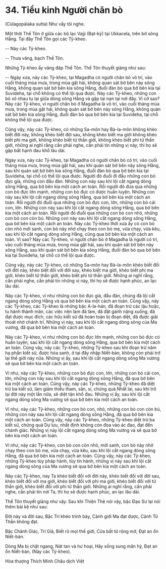 # 34. Tiểu kinh Người chăn bò
(Cùlagopàlaka sutta)
Như vầy tôi nghe.

Một thời Thế Tôn ở giữa các bộ lạc Vajji (Bạt-kỳ) tại Ukkacela, trên bờ sông Hằng. Tại đây Thế Tôn gọi các Tỷ-kheo.

-- Này các Tỷ-kheo.

-- Thưa vâng, bạch Thế Tôn.

Những Tỷ-kheo ấy vâng đáp Thế Tôn. Thế Tôn thuyết giảng như sau:

-- Ngày xưa, này các Tỷ-kheo, tại Magadha có người chăn bò vô trí, vào cuối tháng mùa mưa, trong mùa gặt hái, không quan sát bờ bên này sông Hằng, không quan sát bờ bên kia sông Hằng, đuổi đàn bò qua bờ bên kia tại Suvideha, tại chỗ không có thể lội qua được. Này các Tỷ-kheo, những con bò xô nhau tụ lại giữa dòng sông Hằng và gặp tai nạn tại nơi đây. Vì cớ sao? Này các Tỷ-kheo, vì người chăn bò ở Magadha là vô trí, vào cuối tháng mùa mưa, trong mùa gặt hái, không quán sát bờ bên này sông Hằng, không quán sát bờ bên kia sông Hằng, đuổi đàn bò qua bờ bên kia tại Suvideha, tại chỗ không thể lội qua được. 

Cũng vậy, này các Tỷ-kheo, có những Sa-môn hay Bà-la-môn không khéo biết đời này, không khéo biết đời sau, không khéo biết ma giới không khéo biết phi ma giới, không khéo biết từ thần giới, không khéo biết phi tử thần giới, những ai nghĩ rằng cần phải nghe, cần phải tin những vị này, thì họ sẽ gặp bất hạnh đau khổ lâu dài. 

Ngày xưa, này các Tỷ-kheo, tại Magadha có người chăn bò có trí, vào cuối tháng mùa mưa, trong mùa gặt hái, sau khi quán sát bờ bên này sông Hằng, sau khi quán sát bờ bên kia sông Hằng, đuổi đàn bò qua bờ bên kia tại Suvideha, tại chỗ có thể lội qua được. Người đó đuổi đi đầu những con bò đực già, những con đầu đàn. Những con này sau khi lội cắt ngang dòng sông Hằng, qua bờ bên kia một cách an toàn. Rồi người đó đưa qua những con bò đực lớn mạnh, những con bò đực có được huấn luyện. Những con này sau khi lội cắt ngang dòng sông Hằng, qua bờ bên kia một cách an toàn. Rồi người đó đuổi qua những con bò đực con, lớn, những con bò cái con, lớn. Những con này sau khi lội cắt ngang dòng sông Hằng, qua bờ bên kia một cách an toàn. Rồi người đó đuổi qua những con bò con nhỏ, những con bò con còn bú. Những con này sau khi lội cắt ngang dòng sông Hằng, qua bờ bên kia một cách an toàn. Này các Tỷ-kheo thời xưa ấy có con bò còn nhỏ mới sanh, con bò này nhờ chạy theo con bò mẹ, vừa chạy, vừa kêu, sau khi lội cắt ngang dòng sông Hằng, cũng qua bờ bên kia một cách an toàn. Vì sao? Này các Tỷ-kheo, vì người chăn bò ở Magadha là người có trí, vào cuối tháng mùa mưa, trong mùa gặt hái, sau khi quán sát bờ bên này sông Hằng, sau khi quán sát bờ bên kia sông Hằng, đuổi đàn bò qua bờ bên kia tại Suvideha, tại chỗ có thể lội qua được. 

Cũng vậy, này các Tỷ-kheo, có những Sa-môn hay Bà-la-môn khéo biết đối với đời này, khéo biết đối với đời sau, khéo biết ma giới, khéo biết phi ma giới, khéo biết tử thần giới, khéo biết phi tử thần giới. Những ai nghĩ rằng, cần phải nghe, cần phải tin những vị này, thì họ sẽ được hạnh phúc, an lạc lâu dài. 

Này các Tỷ-kheo, ví như những con bò đực già, đầu đàn, chúng đã lội cắt ngang dòng sông Hằng và qua bờ bên kia một cách an toàn. Cũng vậy, này các Tỷ-kheo, các Tỷ-kheo là những bậc A-la-hán, đã đoạn trừ các lậu hoặc, tu hành thành mãn, các việc nên làm đã làm, đã đặt gánh nặng xuống, đã đạt được mục đích, các hữu kiết sử đã hoàn toàn bị đoạn diệt, đã được giải thoát nhờ chánh trí. Những vị này, sau khi lội cắt ngang dòng sông của Ma vương, đã qua bờ bên kia một cách an toàn. 

Này các Tỷ-kheo, ví như những con bò đực lớn mạnh, những con bò đực có huấn luyện, sau khi lội cắt ngang dòng sông Hằng, qua bờ bên kia một cách an toàn. Cũng vậy, này các Tỷ-kheo, những Tỷ-kheo sau khi đoạn trừ năm hạ phần kiết sử, được hóa sanh, ở tại đấy nhập Niết-bàn, không còn phải trở lại thế giới này nữa. Những vị ấy, sau khi lội cắt ngang dòng sông Ma vương sẽ qua bờ bên kia một cách an toàn. 

Ví như, này các Tỷ-kheo, những con bò đực con, lớn, những con bò cái con, lớn, những con này sau khi lội cắt ngang dòng sông Hằng, đã qua bờ bên kia một cách an toàn. Cũng vậy, này các Tỷ-kheo, những Tỷ-kheo đã diệt trừ ba kiết sử, làm giảm thiểu tham, sân, si, chứng quả Nhất lai, sau khi trở lại đời này một lần nữa, sẽ diệt tận khổ đau. Những vị ấy, sau khi lội cắt ngang dòng sông Ma vương sẽ qua bờ bên kia một cách an toàn. 

Ví như, này các Tỷ-kheo, những con bò con, nhỏ, những con bò con còn bú, những con này sau khi lội cắt ngang dòng sông Hằng, đã qua bờ bên kia một cách an toàn. Cũng vậy, này các Tỷ-kheo, những Tỷ-kheo diệt trừ ba kiết sử, chứng quả Dự lưu, nhất định không còn đọa vào ác đạo, đạt đến chánh giác. Những vị này lội cắt ngang dòng sông Ma vương và sẽ qua bờ bên kia một cách an toàn. 

Ví như, này các Tỷ-kheo, con bò con còn nhỏ, mới sanh, con bò này nhờ chạy theo con bò mẹ, vừa chạy, vừa kêu, sau khi lội cắt ngang dòng sông Hằng, đã qua bờ bên kia một cách an toàn. Cũng vậy, này các Tỷ-kheo, những Tỷ-kheo tùy pháp hành, tùy tín hành, những vị này sau khi lội cắt ngang dòng sông của Ma vương sẽ qua bờ bên kia một cách an toàn. 

Này các Tỷ-kheo, nay Ta khéo biết đối với đời này, khéo biết đối với đời sau, khéo biết đối với ma giới, khéo biết đối với phi ma giới, khéo biết đối với tử thần giới, khéo biết đối với phi tử thần giới. Những ai nghĩ rằng, cần phải nghe, cần phải tin nơi Ta, thì họ sẽ được hạnh phúc, an lạc lâu dài. 

Thế Tôn thuyết giảng như vậy. Sau khi Thiện Thệ nói vậy, bậc Đạo Sư lại nói thêm bài kệ như sau:

Đời này và đời sau,
Bậc Trí khéo trình bày,
Cảnh giới Ma đạt được, 
Cảnh Tử Thần không đạt.

Bậc Chánh Giác, Trí Giả, 
Biết rõ mọi thế giới,
Cửa bất tử rộng mở,
Đạt an ổn Niết-bàn. 

Dòng Ma bị chặt ngang, 
Nát tan và hư hoại,
Hãy sống sung mãn hỷ, 
Đạt an ổn Niết-bàn,
(Này các Tỷ-kheo).

Hòa thượng Thích Minh Châu dịch Việt